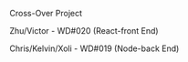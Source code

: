 Cross-Over Project

Zhu/Victor  - WD#020  (React-front End)

Chris/Kelvin/Xoli - WD#019  (Node-back End)
